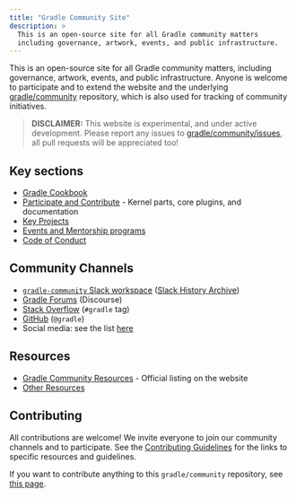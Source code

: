 ```yaml
---
title: "Gradle Community Site"
description: >
  This is an open-source site for all Gradle community matters
  including governance, artwork, events, and public infrastructure.
---
```


This is an open-source site for all Gradle community
matters, including governance, artwork, events, and public infrastructure.
Anyone is welcome to participate and to extend the website and
the underlying [gradle/community](https://github.com/gradle/community) repository,
which is also used for tracking of community initiatives.

> **DISCLAIMER:** This website is experimental, and under active development.
> Please report any issues to [gradle/community/issues](https://github.com/gradle/community/issues),
> all pull requests will be appreciated too!

## Key sections

- [Gradle Cookbook](./cookbook/README.md)
- [Participate and Contribute](./contributing/README.md) - Kernel parts, core plugins, and documentation
- [Key Projects](./projects/README.md)
- [Events and Mentorship programs](./events/README.md)
- [Code of Conduct](dotgithub/CODE_OF_CONDUCT.md)

## Community Channels

- [`gradle-community` Slack workspace](https://gradle.com/slack-invite)
  ([Slack History Archive](https://www.linen.dev/s/gradle-community))
- [Gradle Forums](https://discuss.gradle.org/) (Discourse)
- [Stack Overflow](https://stackoverflow.com/questions/tagged/gradle) (`#gradle` tag)
- [GitHub](https://github.com/gradle/gradle) (`@gradle`)
- Social media: see the list [here](./contributing/spread-the-word.md)

## Resources

- [Gradle Community Resources](https://gradle.org/resources/) -
Official listing on the website
- [Other Resources](./resources/README.md)

## Contributing

All contributions are welcome!
We invite everyone to join our community channels and to participate.
See the [Contributing Guidelines](./contributing/README.md) for the links to specific resources and guidelines.

If you want to contribute anything to this `gradle/community` repository,
see [this page](./CONTRIBUTING.md).
